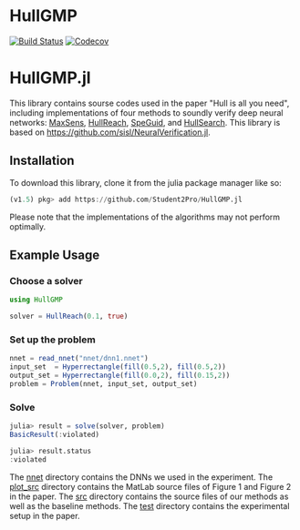 # HullGMP

[![Build Status](https://travis-ci.com/Student2Pro/HullGMP.jl.svg?branch=master)](https://travis-ci.com/Student2Pro/HullGMP.jl)
[![Codecov](https://codecov.io/gh/Student2Pro/HullGMP.jl/branch/master/graph/badge.svg)](https://codecov.io/gh/Student2Pro/HullGMP.jl)

# HullGMP.jl

This library contains sourse codes used in the paper "Hull is all you need", including implementations of four methods to soundly verify deep neural networks: [MaxSens](https://github.com/Student2Pro/HullGMP.jl/blob/master/src/maxSens.jl),
[HullReach](https://github.com/Student2Pro/HullGMP.jl/blob/master/src/hullReach.jl), 
[SpeGuid](https://github.com/Student2Pro/HullGMP.jl/blob/master/src/speGuid.jl), 
and [HullSearch](https://github.com/Student2Pro/HullGMP.jl/blob/master/src/hullSearch.jl).
This library is based on https://github.com/sisl/NeuralVerification.jl.

## Installation
To download this library, clone it from the julia package manager like so:
```julia
(v1.5) pkg> add https://github.com/Student2Pro/HullGMP.jl
```

Please note that the implementations of the algorithms may not perform optimally.

## Example Usage

### Choose a solver
```julia
using HullGMP

solver = HullReach(0.1, true)
```
### Set up the problem
```julia
nnet = read_nnet("nnet/dnn1.nnet")
input_set  = Hyperrectangle(fill(0.5,2), fill(0.5,2))
output_set = Hyperrectangle(fill(0.0,2), fill(0.15,2))
problem = Problem(nnet, input_set, output_set)
```
### Solve
```julia
julia> result = solve(solver, problem)
BasicResult(:violated)

julia> result.status
:violated
```

The [nnet](https://github.com/Student2Pro/HullGMP.jl/tree/master/nnet) directory contains the DNNs we used in the experiment. The [plot_src](https://github.com/Student2Pro/HullGMP.jl/tree/master/plot_src) directory contains the MatLab source files of Figure 1 and Figure 2 in the paper. The [src](https://github.com/Student2Pro/HullGMP.jl/tree/master/src) directory contains the source files of our methods as well as the baseline methods. The [test](https://github.com/Student2Pro/HullGMP.jl/tree/master/test) directory contains the experimental setup in the paper.

